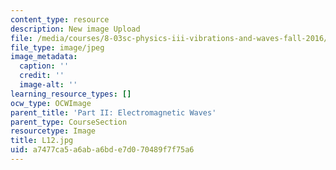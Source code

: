 ```yaml
---
content_type: resource
description: New image Upload
file: /media/courses/8-03sc-physics-iii-vibrations-and-waves-fall-2016/a7477ca5a6aba6bde7d070489f7f75a6_L12.jpg
file_type: image/jpeg
image_metadata:
  caption: ''
  credit: ''
  image-alt: ''
learning_resource_types: []
ocw_type: OCWImage
parent_title: 'Part II: Electromagnetic Waves'
parent_type: CourseSection
resourcetype: Image
title: L12.jpg
uid: a7477ca5-a6ab-a6bd-e7d0-70489f7f75a6
---
```

